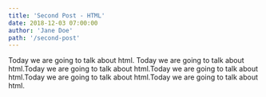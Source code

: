 ```yaml
---
title: 'Second Post - HTML'
date: 2018-12-03 07:00:00
author: 'Jane Doe'
path: '/second-post'
---
```


Today we are going to talk about html. Today we are going to talk about html.Today we are going to talk about html.Today we are going to talk about html.Today we are going to talk about html.Today we are going to talk about html.